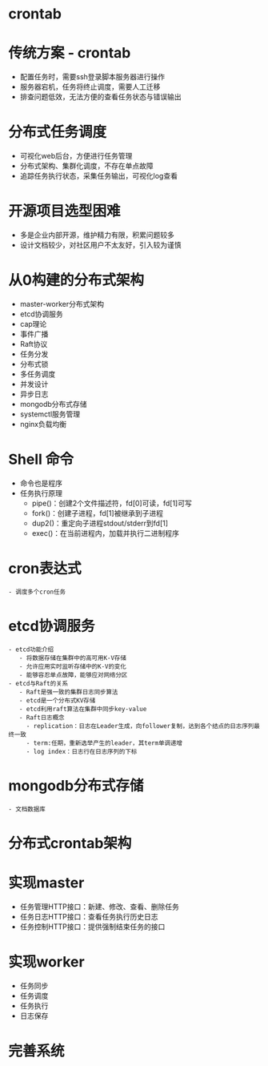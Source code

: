 # crontab

# 传统方案 - crontab
- 配置任务时，需要ssh登录脚本服务器进行操作
- 服务器宕机，任务将终止调度，需要人工迁移
- 排查问题低效，无法方便的查看任务状态与错误输出

# 分布式任务调度
- 可视化web后台，方便进行任务管理
- 分布式架构、集群化调度，不存在单点故障
- 追踪任务执行状态，采集任务输出，可视化log查看

# 开源项目选型困难
- 多是企业内部开源，维护精力有限，积累问题较多
- 设计文档较少，对社区用户不太友好，引入较为谨慎

# 从0构建的分布式架构
- master-worker分布式架构
- etcd协调服务
- cap理论
- 事件广播
- Raft协议
- 任务分发
- 分布式锁
- 多任务调度
- 并发设计
- 异步日志
- mongodb分布式存储
- systemctl服务管理
- nginx负载均衡

# Shell 命令
- 命令也是程序
- 任务执行原理
    - pipe()：创建2个文件描述符，fd[0]可读，fd[1]可写
    - fork()：创建子进程，fd[1]被继承到子进程
    - dup2()：重定向子进程stdout/stderr到fd[1]
    - exec()：在当前进程内，加载并执行二进制程序

# cron表达式
    - 调度多个cron任务

# etcd协调服务
    - etcd功能介绍
       - 将数据存储在集群中的高可用K-V存储
       - 允许应用实时监听存储中的K-V的变化
       - 能够容忍单点故障，能够应对网络分区
    - etcd与Raft的关系
       - Raft是强一致的集群日志同步算法
       - etcd是一个分布式KV存储
       - etcd利用raft算法在集群中同步key-value
       - Raft日志概念
         - replication：日志在Leader生成，向follower复制，达到各个结点的日志序列最终一致
         - term:任期，重新选举产生的leader，其term单调递增
         - log index：日志行在日志序列的下标

# mongodb分布式存储
    - 文档数据库

# 分布式crontab架构

# 实现master
- 任务管理HTTP接口：新建、修改、查看、删除任务
- 任务日志HTTP接口：查看任务执行历史日志
- 任务控制HTTP接口：提供强制结束任务的接口

# 实现worker
- 任务同步
- 任务调度
- 任务执行
- 日志保存

# 完善系统